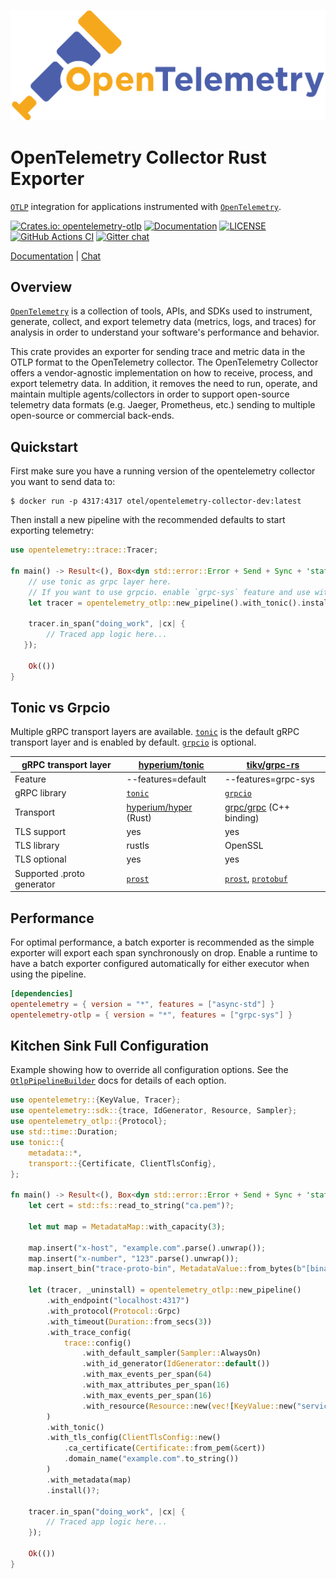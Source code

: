 ![OpenTelemetry — An observability framework for cloud-native software.][splash]

[splash]: https://raw.githubusercontent.com/open-telemetry/opentelemetry-rust/main/assets/logo-text.png

# OpenTelemetry Collector Rust Exporter

[`OTLP`] integration for applications instrumented with [`OpenTelemetry`].

[![Crates.io: opentelemetry-otlp](https://img.shields.io/crates/v/opentelemetry-otlp.svg)](https://crates.io/crates/opentelemetry-otlp)
[![Documentation](https://docs.rs/opentelemetry-otlp/badge.svg)](https://docs.rs/opentelemetry-otlp)
[![LICENSE](https://img.shields.io/crates/l/opentelemetry-otlp)](./LICENSE)
[![GitHub Actions CI](https://github.com/open-telemetry/opentelemetry-rust/workflows/CI/badge.svg)](https://github.com/open-telemetry/opentelemetry-rust/actions?query=workflow%3ACI+branch%3Amain)
[![Gitter chat](https://img.shields.io/badge/gitter-join%20chat%20%E2%86%92-brightgreen.svg)](https://gitter.im/open-telemetry/opentelemetry-rust)

[Documentation](https://docs.rs/opentelemetry-otlp) |
[Chat](https://gitter.im/open-telemetry/opentelemetry-rust)

## Overview

[`OpenTelemetry`] is a collection of tools, APIs, and SDKs used to instrument,
generate, collect, and export telemetry data (metrics, logs, and traces) for
analysis in order to understand your software's performance and behavior.

This crate provides an exporter for sending trace and metric data in the OTLP
format to the OpenTelemetry collector. The OpenTelemetry Collector offers a
vendor-agnostic implementation on how to receive, process, and export telemetry
data. In addition, it removes the need to run, operate, and maintain multiple
agents/collectors in order to support open-source telemetry data formats (e.g.
Jaeger, Prometheus, etc.) sending to multiple open-source or commercial
back-ends.

[`OTLP`]: https://github.com/open-telemetry/opentelemetry-collector
[`OpenTelemetry`]: https://crates.io/crates/opentelemetry

## Quickstart

First make sure you have a running version of the opentelemetry collector you
want to send data to:

```shell
$ docker run -p 4317:4317 otel/opentelemetry-collector-dev:latest
```

Then install a new pipeline with the recommended defaults to start exporting
telemetry:

```rust
use opentelemetry::trace::Tracer;

fn main() -> Result<(), Box<dyn std::error::Error + Send + Sync + 'static>> {
    // use tonic as grpc layer here.
    // If you want to use grpcio. enable `grpc-sys` feature and use with_grpcio function here.
    let tracer = opentelemetry_otlp::new_pipeline().with_tonic().install()?;

    tracer.in_span("doing_work", |cx| {
        // Traced app logic here...
   });

    Ok(())
}
```

## Tonic vs Grpcio

Multiple gRPC transport layers are available. [`tonic`](https://crates.io/crates/tonic) is the default gRPC transport 
layer and is enabled by default. [`grpcio`](https://crates.io/crates/grpcio) is optional.

| gRPC transport layer | [hyperium/tonic](https://github.com/hyperium/tonic) | [tikv/grpc-rs](https://github.com/tikv/grpc-rs) |
|---|---|---|
| Feature | --features=default | --features=grpc-sys |
| gRPC library | [`tonic`](https://crates.io/crates/tonic) | [`grpcio`](https://crates.io/crates/grpcio) |
| Transport | [hyperium/hyper](https://github.com/hyperium/hyper) (Rust) | [grpc/grpc](https://github.com/grpc/grpc) (C++ binding) |
| TLS support | yes | yes |
| TLS library | rustls | OpenSSL |
| TLS optional | yes | yes |
| Supported .proto generator | [`prost`](https://crates.io/crates/prost) | [`prost`](https://crates.io/crates/prost), [`protobuf`](https://crates.io/crates/protobuf) |

## Performance

For optimal performance, a batch exporter is recommended as the simple
exporter will export each span synchronously on drop. Enable a runtime
to have a batch exporter configured automatically for either executor
when using the pipeline.

```toml
[dependencies]
opentelemetry = { version = "*", features = ["async-std"] }
opentelemetry-otlp = { version = "*", features = ["grpc-sys"] }
```

[`tokio`]: https://tokio.rs
[`async-std`]: https://async.rs

## Kitchen Sink Full Configuration

Example showing how to override all configuration options. See the
[`OtlpPipelineBuilder`] docs for details of each option.

[`OtlpPipelineBuilder`]: struct.OtlpPipelineBuilder.html

```rust
use opentelemetry::{KeyValue, Tracer};
use opentelemetry::sdk::{trace, IdGenerator, Resource, Sampler};
use opentelemetry_otlp::{Protocol};
use std::time::Duration;
use tonic::{
    metadata::*,
    transport::{Certificate, ClientTlsConfig},
};

fn main() -> Result<(), Box<dyn std::error::Error + Send + Sync + 'static>> {
    let cert = std::fs::read_to_string("ca.pem")?;

    let mut map = MetadataMap::with_capacity(3);

    map.insert("x-host", "example.com".parse().unwrap());
    map.insert("x-number", "123".parse().unwrap());
    map.insert_bin("trace-proto-bin", MetadataValue::from_bytes(b"[binary data]"));

    let (tracer, _uninstall) = opentelemetry_otlp::new_pipeline()
        .with_endpoint("localhost:4317")
        .with_protocol(Protocol::Grpc)
        .with_timeout(Duration::from_secs(3))
        .with_trace_config(
            trace::config()
                .with_default_sampler(Sampler::AlwaysOn)
                .with_id_generator(IdGenerator::default())
                .with_max_events_per_span(64)
                .with_max_attributes_per_span(16)
                .with_max_events_per_span(16)
                .with_resource(Resource::new(vec![KeyValue::new("service.name", "example")])),
        )
        .with_tonic()
        .with_tls_config(ClientTlsConfig::new()
            .ca_certificate(Certificate::from_pem(&cert))
            .domain_name("example.com".to_string())
        )
        .with_metadata(map)
        .install()?;

    tracer.in_span("doing_work", |cx| {
        // Traced app logic here...
    });

    Ok(())
}
```
